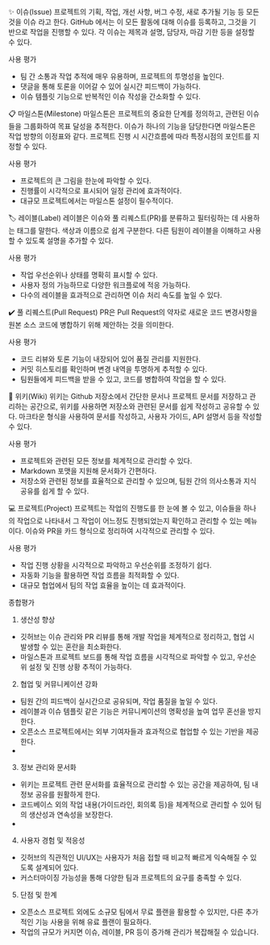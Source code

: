 ✨ 이슈(Issue)
프로젝트의 기획, 작업, 개선 사항, 버그 수정, 새로 추가될 기능 등 모든 것을 이슈 라고 한다. GitHub 에서는 이 모든 활동에 대해 이슈를 등록하고, 그것을 기반으로 작업을 진행할 수 있다. 각 이슈는 제목과 설명, 담당자, 마감 기한 등을 설정할 수 있다.

사용 평가
- 팀 간 소통과 작업 추적에 매우 유용하며, 프로젝트의 투명성을 높인다.
- 댓글을 통해 토론을 이어갈 수 있어 실시간 피드백이 가능하다.
- 이슈 템플릿 기능으로 반복적인 이슈 작성을 간소화할 수 있다.


📋 마일스톤(Milestone)
마일스톤은 프로젝트의 중요한 단계를 정의하고, 관련된 이슈들을 그룹화하여 목표 달성을 추적한다.
이슈가 하나의 기능을 담당한다면 마일스톤은 작업 방향의 이정표와 같다. 프로젝트 진행 시 시간흐름에 따라 특정시점의 포인트를 지정할 수 있다. 

사용 평가
- 프로젝트의 큰 그림을 한눈에 파악할 수 있다.
- 진행률이 시각적으로 표시되어 일정 관리에 효과적이다.
- 대규모 프로젝트에서는 마일스톤 설정이 필수적이다.


🏷️ 레이블(Label)
레이블은 이슈와 풀 리퀘스트(PR)를 분류하고 필터링하는 데 사용하는 태그를 말한다. 색상과 이름으로 쉽게 구분한다.
다른 팀원이 레이블을 이해하고 사용할 수 있도록 설명을 추가할 수 있다.

사용 평가
- 작업 우선순위나 상태를 명확히 표시할 수 있다.
- 사용자 정의 가능하므로 다양한 워크플로에 적응 가능하다.
- 다수의 레이블을 효과적으로 관리하면 이슈 처리 속도를 높일 수 있다.


✔️ 풀 리퀘스트(Pull Request)
PR은 Pull Request의 약자로 새로운 코드 변경사항을 원본 소스 코드에 병합하기 위해 제안하는 것을 의미한다.

사용 평가
- 코드 리뷰와 토론 기능이 내장되어 있어 품질 관리를 지원한다.
- 커밋 히스토리를 확인하며 변경 내역을 투명하게 추적할 수 있다.
- 팀원들에게 피드백을 받을 수 있고, 코드를 병합하여 작업을 할 수 있다. 


📖 위키(Wiki)
위키는 Github 저장소에서 간단한 문서나 프로젝트 문서를 저장하고 관리하는 공간으로, 위키를 사용하면 저장소와 관련된 문서를 쉽게 작성하고 공유할 수 있다. 마크타운 형식을 사용하여 문서를 작성하고, 사용자 가이드, API 설명서 등을 작성할 수 있다.

사용 평가
- 프로젝트와 관련된 모든 정보를 체계적으로 관리할 수 있다.
- Markdown 포맷을 지원해 문서화가 간편하다.
- 저장소와 관련된 정보를 효율적으로 관리할 수 있으며, 팀원 간의 의사소통과 지식 공유를 쉽게 할 수 있다.


💻 프로젝트(Project)
프로젝트는 작업의 진행도를 한 눈에 볼 수 있고, 이슈들을 하나의 작업으로 나타내서 그 작업이 어느정도 진행되었는지 확인하고 관리할 수 있는 메뉴이다. 이슈와 PR을 카드 형식으로 정리하여 시각적으로 관리할 수 있다.

사용 평가
- 작업 진행 상황을 시각적으로 파악하고 우선순위를 조정하기 쉽다.
- 자동화 기능을 활용하면 작업 흐름을 최적화할 수 있다.
- 대규모 협업에서 팀의 작업 효율을 높이는 데 효과적이다.



종합평가 

1. 생산성 향상
- 깃허브는 이슈 관리와 PR 리뷰를 통해 개발 작업을 체계적으로 정리하고, 협업 시 발생할 수 있는 혼란을 최소화한다.
- 마일스톤과 프로젝트 보드를 통해 작업 흐름을 시각적으로 파악할 수 있고, 우선순위 설정 및 진행 상황 추적이 가능하다.

2. 협업 및 커뮤니케이션 강화
- 팀원 간의 피드백이 실시간으로 공유되며, 작업 품질을 높일 수 있다.
- 레이블과 이슈 템플릿 같은 기능은 커뮤니케이션의 명확성을 높여 업무 혼선을 방지한다.
- 오픈소스 프로젝트에서는 외부 기여자들과 효과적으로 협업할 수 있는 기반을 제공한다.
- 
3. 정보 관리와 문서화
- 위키는 프로젝트 관련 문서화를 효율적으로 관리할 수 있는 공간을 제공하여, 팀 내 정보 공유를 원활하게 한다.
- 코드베이스 외의 작업 내용(가이드라인, 회의록 등)을 체계적으로 관리할 수 있어 팀의 생산성과 연속성을 보장한다.
- 
4. 사용자 경험 및 적응성
- 깃허브의 직관적인 UI/UX는 사용자가 처음 접할 때 비교적 빠르게 익숙해질 수 있도록 설계되어 있다.
- 커스터마이징 가능성을 통해 다양한 팀과 프로젝트의 요구를 충족할 수 있다.

5. 단점 및 한계
- 오픈소스 프로젝트 외에도 소규모 팀에서 무료 플랜을 활용할 수 있지만, 다른 추가적인 기능 사용을 위해 유료 플랜이 필요하다.
- 작업의 규모가 커지면 이슈, 레이블, PR 등이 증가해 관리가 복잡해질 수 있습니다.
